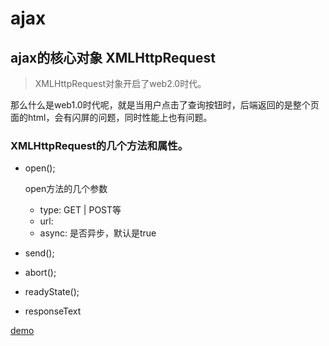 # ajax

## ajax的核心对象 XMLHttpRequest

> XMLHttpRequest对象开启了web2.0时代。

那么什么是web1.0时代呢，就是当用户点击了查询按钮时，后端返回的是整个页面的html，会有闪屏的问题，同时性能上也有问题。

### XMLHttpRequest的几个方法和属性。
 
- open();
    
    open方法的几个参数
    - type: GET | POST等
    - url: 
    - async: 是否异步，默认是true

- send();
- abort();
- readyState();
- responseText

[demo]()